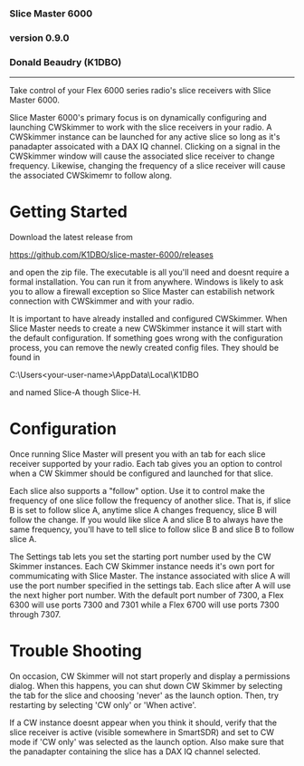 ### Slice Master 6000
### version 0.9.0
### Donald Beaudry (K1DBO)

-----------------------------------------------------------------


Take control of your Flex 6000 series radio's slice receivers with
Slice Master 6000.

Slice Master 6000's primary focus is on dynamically configuring and
launching CWSkimmer to work with the slice receivers in your radio.  A
CWSkimmer instance can be launched for any active slice so long as
it's panadapter assoicated with a DAX IQ channel.  Clicking on a
signal in the CWSkimmer window will cause the associated slice
receiver to change frequency.  Likewise, changing the frequency of a
slice receiver will cause the associated CWSkimemr to follow along.

# Getting Started

Download the latest release from

https://github.com/K1DBO/slice-master-6000/releases 

and open the zip file.  The executable is all you'll need and doesnt
require a formal installation.  You can run it from anywhere.  Windows
is likely to ask you to allow a firewall exception so Slice Master can
estabilish network connection with CWSkimmer and with your radio.

It is important to have already installed and configured
CWSkimmer. When Slice Master needs to create a new CWSkimmer instance
it will start with the default configuration.  If something goes wrong
with the configuration process, you can remove the newly created
config files.  They should be found in

C:\Users\<your-user-name>\AppData\Local\K1DBO 

and named Slice-A though Slice-H.

# Configuration

Once running Slice Master will present you with an tab for each slice
receiver supported by your radio.  Each tab gives you an option to
control when a CW Skimmer should be configured and launched for that
slice.  

Each slice also supports a "follow" option.  Use it to control make
the frequency of one slice follow the frequency of another slice.
That is, if slice B is set to follow slice A, anytime slice A changes
frequency, slice B will follow the change.  If you would like slice A
and slice B to always have the same frequency, you'll have to tell
slice to follow slice B and slice B to follow slice A.

The Settings tab lets you set the starting port number used by the CW
Skimmer instances.  Each CW Skimmer instance needs it's own port for
commumicating with Slice Master.  The instance associated with slice A
will use the port number specified in the settings tab.  Each slice
after A will use the next higher port number.  With the default port
number of 7300, a Flex 6300 will use ports 7300 and 7301 while a Flex
6700 will use ports 7300 through 7307.


# Trouble Shooting


On occasion, CW Skimmer will not start properly and display a
permissions dialog.  When this happens, you can shut down CW Skimmer
by selecting the tab for the slice and choosing 'never' as the launch
option.  Then, try restarting by selecting 'CW only' or 'When active'.

If a CW instance doesnt appear when you think it should, verify that
the slice receiver is active (visible somewhere in SmartSDR) and set
to CW mode if 'CW only' was selected as the launch option.  Also make
sure that the panadapter containing the slice has a DAX IQ channel
selected.








